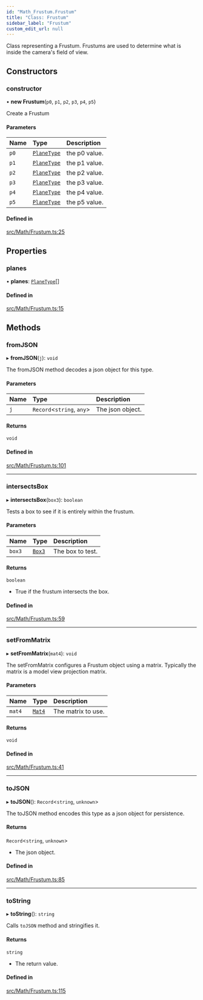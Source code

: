 ```yaml
---
id: "Math_Frustum.Frustum"
title: "Class: Frustum"
sidebar_label: "Frustum"
custom_edit_url: null
---
```




Class representing a Frustum. Frustums are used to determine what
is inside the camera's field of view.

## Constructors

### constructor

• **new Frustum**(`p0`, `p1`, `p2`, `p3`, `p4`, `p5`)

Create a Frustum

#### Parameters

| Name | Type | Description |
| :------ | :------ | :------ |
| `p0` | [`PlaneType`](Math_PlaneType.PlaneType) | the p0 value. |
| `p1` | [`PlaneType`](Math_PlaneType.PlaneType) | the p1 value. |
| `p2` | [`PlaneType`](Math_PlaneType.PlaneType) | the p2 value. |
| `p3` | [`PlaneType`](Math_PlaneType.PlaneType) | the p3 value. |
| `p4` | [`PlaneType`](Math_PlaneType.PlaneType) | the p4 value. |
| `p5` | [`PlaneType`](Math_PlaneType.PlaneType) | the p5 value. |

#### Defined in

[src/Math/Frustum.ts:25](https://github.com/ZeaInc/zea-engine/blob/d12d3e016/src/Math/Frustum.ts#L25)

## Properties

### planes

• **planes**: [`PlaneType`](Math_PlaneType.PlaneType)[]

#### Defined in

[src/Math/Frustum.ts:15](https://github.com/ZeaInc/zea-engine/blob/d12d3e016/src/Math/Frustum.ts#L15)

## Methods

### fromJSON

▸ **fromJSON**(`j`): `void`

The fromJSON method decodes a json object for this type.

#### Parameters

| Name | Type | Description |
| :------ | :------ | :------ |
| `j` | `Record`<`string`, `any`\> | The json object. |

#### Returns

`void`

#### Defined in

[src/Math/Frustum.ts:101](https://github.com/ZeaInc/zea-engine/blob/d12d3e016/src/Math/Frustum.ts#L101)

___

### intersectsBox

▸ **intersectsBox**(`box3`): `boolean`

Tests a box to see if it is entirely within the frustum.

#### Parameters

| Name | Type | Description |
| :------ | :------ | :------ |
| `box3` | [`Box3`](Math_Box3.Box3) | The box to test. |

#### Returns

`boolean`

- True if the frustum intersects the box.

#### Defined in

[src/Math/Frustum.ts:59](https://github.com/ZeaInc/zea-engine/blob/d12d3e016/src/Math/Frustum.ts#L59)

___

### setFromMatrix

▸ **setFromMatrix**(`mat4`): `void`

The setFromMatrix configures a Frustum object using a matrix.
Typically the matrix is a model view projection matrix.

#### Parameters

| Name | Type | Description |
| :------ | :------ | :------ |
| `mat4` | [`Mat4`](Math_Mat4.Mat4) | The matrix to use. |

#### Returns

`void`

#### Defined in

[src/Math/Frustum.ts:41](https://github.com/ZeaInc/zea-engine/blob/d12d3e016/src/Math/Frustum.ts#L41)

___

### toJSON

▸ **toJSON**(): `Record`<`string`, `unknown`\>

The toJSON method encodes this type as a json object for persistence.

#### Returns

`Record`<`string`, `unknown`\>

- The json object.

#### Defined in

[src/Math/Frustum.ts:85](https://github.com/ZeaInc/zea-engine/blob/d12d3e016/src/Math/Frustum.ts#L85)

___

### toString

▸ **toString**(): `string`

Calls `toJSON` method and stringifies it.

#### Returns

`string`

- The return value.

#### Defined in

[src/Math/Frustum.ts:115](https://github.com/ZeaInc/zea-engine/blob/d12d3e016/src/Math/Frustum.ts#L115)

